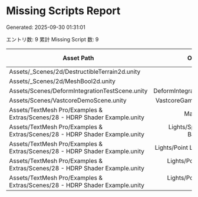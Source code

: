 ﻿# Missing Scripts Report

Generated: 2025-09-30 01:31:01

エントリ数: 9
累計 Missing Script 数: 9

| Asset Path | Object Path | Missing Count |
|---|---:|---:|
| Assets/_Scenes/2d/DestructibleTerrain2d.unity | Terrain | 1 |
| Assets/_Scenes/2d/MeshBool2d.unity | Mesh2d | 1 |
| Assets/Scenes/DeformIntegrationTestScene.unity | DeformIntegrationTester | 1 |
| Assets/Scenes/VastcoreDemoScene.unity | VastcoreGameManager | 1 |
| Assets/TextMesh Pro/Examples & Extras/Scenes/28 - HDRP Shader Example.unity | Main Camera | 1 |
| Assets/TextMesh Pro/Examples & Extras/Scenes/28 - HDRP Shader Example.unity | Lights/Spot Light - Background | 1 |
| Assets/TextMesh Pro/Examples & Extras/Scenes/28 - HDRP Shader Example.unity | Lights/Point Light - Red | 1 |
| Assets/TextMesh Pro/Examples & Extras/Scenes/28 - HDRP Shader Example.unity | Lights/Point Light - Green | 1 |
| Assets/TextMesh Pro/Examples & Extras/Scenes/28 - HDRP Shader Example.unity | Lights/Point Light - Blue | 1 |
